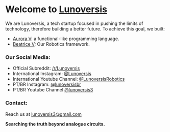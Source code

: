 # Welcome to [Lunoversis](https://lunoversis.com)

We are Lunoversis, a tech startup focused in pushing the limits of 
technology, therefore building a better future.
To achieve this goal, we built:

 - [Aurora V](https://lunoversis.com): a functional-like programming language.
 - [Beatrice V](https://github.com/LunoversisRobotics/beatrice_v): Our Robotics framework.

### Our Social Media:
 - Official Subreddit: [/r/Lunoversis](https://reddit.com/r/lunoversis)
 - International Instagram: [@Lunoversis](https://instagram.com/lunoversis)
 - International Youtube Channel: [@LunoversisRobotics](https://youtube.com/@LunoversisRobotics)
 - PT/BR Instagram: [@lunoversisbr](https://instagram.com/lunoversisbr)
 - PT/BR Youtube Channel [@lunoversis3](https://youtube.com/@lunoversis3)
### Contact:

Reach us at <lunoversis3@gmail.com>


**Searching the truth beyond analogue circuits.**
